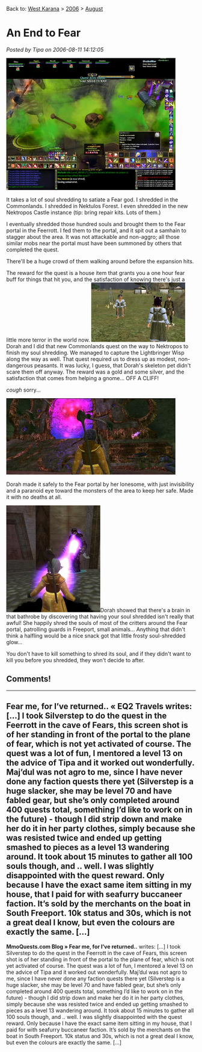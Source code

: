 Back to: [West Karana](/posts/westkarana.md) > [2006](/posts/2006/westkarana.md) > [August](./westkarana.md)
# An End to Fear

*Posted by Tipa on 2006-08-11 14:12:05*

![Shredding in Nek 3](../../../uploads/2006/08/nek3.jpg)

It takes a lot of soul shredding to satiate a Fear god. I shredded in the Commonlands. I shredded in Nektulos Forest. I even shredded in the new Nektropos Castle instance (tip: bring repair kits. Lots of them.)

I eventually shredded those hundred souls and brought them to the Fear portal in the Feerrott. I fed them to the portal, and it spit out a samhain to stagger about the area. It was not attackable and non-aggro; all those similar mobs near the portal must have been summoned by others that completed the quest.

There'll be a huge crowd of them walking around before the expansion hits.

The reward for the quest is a house item that grants you a one hour fear buff for things that hit you, and the satisfaction of knowing there's just a little more terror in the world now.
![New Commonlands Quest](../../../uploads/2006/08/clquest.jpg)
Dorah and I did that new Commonlands quest on the way to Nektropos to finish my soul shredding. We managed to capture the Lightbringer Wisp along the way as well. That quest required us to dress up as modest, non-dangerous peasants. It was lucky, I guess, that Dorah's skeleton pet didn't scare them off anyway. The reward was a gold and some silver, and the satisfaction that comes from helping a gnome... OFF A CLIFF!

*cough* sorry...

![Dorah at Fear Portal](../../../uploads/2006/08/dorahportal.jpg)

Dorah made it safely to the Fear portal by her lonesome, with just invisibility and a paranoid eye toward the monsters of the area to keep her safe. Made it with no deaths at all.

![City Shredder](../../../uploads/2006/08/cityshredder.jpg)Dorah showed that there's a brain in that bathrobe by discovering that having your soul shredded isn't really that awful! She happily shred the souls of most of the critters around the Fear portal, patrolling guards in Freeport, small animals... Anything that didn't think a halfling would be a nice snack got that little frosty soul-shredded glow...

You don't have to kill something to shred its soul, and if they didn't want to kill you before you shredded, they won't decide to after.
## Comments!
---
**Fear me, for I&#8217;ve returned.. &laquo; EQ2 Travels** writes: [...] I took Silverstep to do the quest in the Feerrott in the cave of Fears, this screen shot is of her standing in front of the portal to the plane of fear, which is not yet activated of course. The quest was a lot of fun, I mentored a level 13 on the advice of Tipa and it worked out wonderfully. Maj&#8217;dul was not agro to me, since I have never done any faction quests there yet (Silverstep is a huge slacker, she may be level 70 and have fabled gear, but she&#8217;s only completed around 400 quests total, something I&#8217;d like to work on in the future) - though I did strip down and make her do it in her party clothes, simply because she was resisted twice and ended up getting smashed to pieces as a level 13 wandering around. It took about 15 minutes to gather all 100 souls though, and .. well. I was slightly disappointed with the quest reward. Only because I have the exact same item sitting in my house, that I paid for with seafurry buccaneer faction. It&#8217;s sold by the merchants on the boat in South Freeport. 10k status and 30s, which is not a great deal I know, but even the colours are exactly the same. [...]
---
**MmoQuests.com Blog &raquo; Fear me, for I&#8217;ve returned..** writes: [...] I took Silverstep to do the quest in the Feerrott in the cave of Fears, this screen shot is of her standing in front of the portal to the plane of fear, which is not yet activated of course. The quest was a lot of fun, I mentored a level 13 on the advice of Tipa and it worked out wonderfully. Maj&#8217;dul was not agro to me, since I have never done any faction quests there yet (Silverstep is a huge slacker, she may be level 70 and have fabled gear, but she&#8217;s only completed around 400 quests total, something I&#8217;d like to work on in the future) - though I did strip down and make her do it in her party clothes, simply because she was resisted twice and ended up getting smashed to pieces as a level 13 wandering around. It took about 15 minutes to gather all 100 souls though, and .. well. I was slightly disappointed with the quest reward. Only because I have the exact same item sitting in my house, that I paid for with seafurry buccaneer faction. It&#8217;s sold by the merchants on the boat in South Freeport. 10k status and 30s, which is not a great deal I know, but even the colours are exactly the same. [...]
